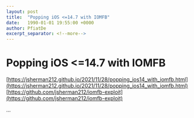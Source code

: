 ```yaml
---
layout: post
title:  "Popping iOS <=14.7 with IOMFB"
date:   1990-01-01 19:55:00 +0000
author: PfiatDe
excerpt_separator: <!--more-->
---
```


# Popping iOS <=14.7 with IOMFB
[https://jsherman212.github.io/2021/11/28/popping_ios14_with_iomfb.html](https://jsherman212.github.io/2021/11/28/popping_ios14_with_iomfb.html)
[https://github.com/jsherman212/iomfb-exploit](https://github.com/jsherman212/iomfb-exploit)

...
<!--more-->
